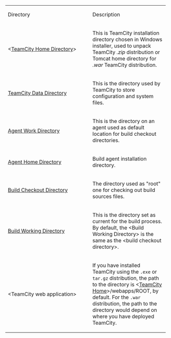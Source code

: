 [//]: # (title: TeamCity Specific Directories)
[//]: # (auxiliary-id: TeamCity Specific Directories)
<table>
<tr>


<td width="250">

 Directory 


</td>


<td>

 Description 


</td>
</tr>
<tr>


<td>

 &lt;[TeamCity Home Directory](teamcity-home-directory.md)&gt; 


</td>


<td>

 This is TeamCity installation directory chosen in Windows installer, used to unpack TeamCity _.zip_ distribution or Tomcat home directory for _.war_ TeamCity distribution. 


</td>
</tr>
<tr>


<td>

 [TeamCity Data Directory](teamcity-data-directory.md) 


</td>


<td>

 This is the directory used by TeamCity to store configuration and system files.


</td>
</tr>
<tr>


<td>

 [Agent Work Directory](agent-work-directory.md) 


</td>


<td>

 This is the directory on an agent used as default location for build checkout directories.


</td>
</tr>
<tr>


<td>

 [Agent Home Directory](agent-home-directory.md) 


</td>


<td>

 Build agent installation directory. 


</td>
</tr>
<tr>


<td>

 [Build Checkout Directory](build-checkout-directory.md) 


</td>


<td>

 The directory used as "root" one for checking out build sources files.


</td>
</tr>
<tr>


<td>

 [Build Working Directory](build-working-directory.md) 


</td>


<td>

 This is the directory set as current for the build process. By default, the &lt;Build Working Directory&gt; is the same as the &lt;build checkout directory&gt;.


</td>
</tr>
<tr>


<td>

 &lt;TeamCity web application&gt; 


</td>


<td>

 If you have installed TeamCity using the `.exe` or `tar.gz` distribution, the path to the directory is \<[TeamCity Home](teamcity-home-directory.md)\>/webapps/ROOT, by default. For the `.war` distribution, the path to the directory would depend on where you have deployed TeamCity. 


</td>
</tr>
</table>
